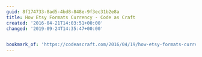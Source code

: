 ```yaml
---
guid: 8f174733-8ad5-4bd8-848e-9f3ec31b2e8a
title: How Etsy Formats Currency - Code as Craft
created: '2016-04-21T14:03:51+00:00'
changed: '2019-09-24T14:35:47+00:00'


bookmark_of: 'https://codeascraft.com/2016/04/19/how-etsy-formats-currency/'
---
```




